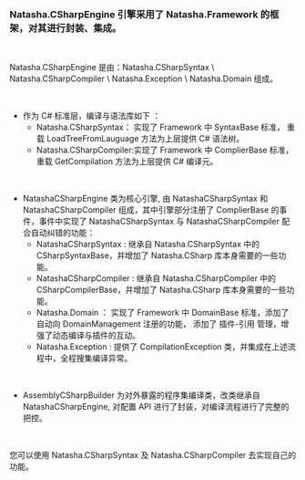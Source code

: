 ### Natasha.CSharpEngine 引擎采用了 Natasha.Framework 的框架，对其进行封装、集成。  

 <br/>  
 
Natasha.CSharpEngine 是由：Natasha.CSharpSyntax \ Natasha.CSharpCompiler \ Natasha.Exception \ Natasha.Domain 组成。

 <br/>  
 
 - 作为 C# 标准层，编译与语法库如下 ：
    - Natasha.CSharpSyntax： 实现了 Framework 中 SyntaxBase 标准， 重载 LoadTreeFromLauguage 方法为上层提供 C# 语法树。
    - Natasha.CSharpCompiler:实现了 Framework 中 ComplierBase 标准，重载 GetCompilation 方法为上层提供 C# 编译元。
 
 <br/>  
 
 - NatashaCSharpEngine 类为核心引擎, 由 NatashaCSharpSyntax 和 NatashaCSharpCompiler 组成，其中引擎部分注册了 ComplierBase 的事件，事件中实现了 NatashaCSharpSyntax 与 NatashaCSharpCompiler 配合自动纠错的功能：
    - NatashaCSharpSyntax : 继承自 Natasha.CSharpSyntax 中的 CSharpSyntaxBase，并增加了 Natasha.CSharp 库本身需要的一些功能。
    - NatashaCSharpCompiler : 继承自 Natasha.CSharpCompiler 中的 CSharpCompilerBase，并增加了 Natasha.CSharp 库本身需要的一些功能。
    - Natasha.Domain ： 实现了 Framework 中 DomainBase 标准，添加了自动向 DomainManagement 注册的功能， 添加了 插件-引用 管理，增强了动态编译与插件的互动。  
    - Natasha.Exception : 提供了 CompilationException 类，并集成在上述流程中，全程搜集编译异常。

<br/>  
  
 - AssemblyCSharpBuilder 为对外暴露的程序集编译类，改类继承自 NatashaCSharpEngine, 对配置 API 进行了封装，对编译流程进行了完整的把控。
 
<br/>  
  
  您可以使用 Natasha.CSharpSyntax 及 Natasha.CSharpCompiler 去实现自己的功能。
